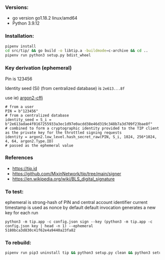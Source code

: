 ### Versions:

 * go version go1.18.2 linux/amd64
 * Python 3.9.12

### Installation:

```bash
pipenv install
cd src/tip/ && go build -o libtip.a -buildmode=c-archive && cd ..
pipenv run python3 setup.py bdist_wheel
```

### Key derivation (ephemeral)

Pin is 123456

Identity seed (Si) (from centralized database) is `2e613...8f`

use ie) [argon2-cffi](https://pypi.org/project/argon2-cffi)
```python3
# from a user
PIN = b"123456"
# from a centralized database
identity_seed = S_i = b"2e613adae4f0167255933a3ec1d97e0acdd38e46d319c348b7a3d709f23bae8f"
# combined to form a cryptographic identity provided to the TIP client as the private key for the throttled signing requests
identity = argon2.low_level.hash_secret_raw(PIN, S_i, 1024, 256*1024, 4, 64, argon2.Type.ID)
# passed as the ephemeral value
```

### References 

 * https://tip.id
 * https://github.com/MixinNetwork/tip/tree/main/signer
 * https://en.wikipedia.org/wiki/BLS_digital_signature


### To test:

ephemeral is strong-hash of PIN and central account identifier
current timestamp is used as nonce by default
default invocation generates a new key for each run

```fish
python3 -m tip.app -c config.json sign --key (python3 -m tip.app -c config.json key | head -n 1) --ephemeral 5180bca3d830c41f62e4a9440a23fa82
```

### To rebuild:

```bash
pipenv run pip3 uninstall tip && python3 setup.py clean && python3 setup.py bdist_wheel && pipenv run pip3 install dist/tip-0.3.0-cp39-cp39-linux_x86_64.whl
```
